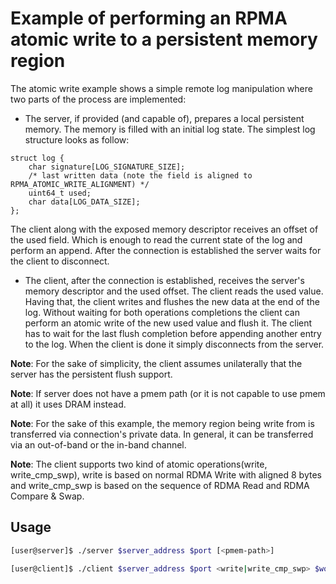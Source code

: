 Example of performing an RPMA atomic write to a persistent memory region
===

The atomic write example shows a simple remote log manipulation where two
parts of the process are implemented:
- The server, if provided (and capable of), prepares a local persistent memory.
The memory is filled with an initial log state. The simplest log structure
looks as follow:
```
struct log {
	char signature[LOG_SIGNATURE_SIZE];
	/* last written data (note the field is aligned to RPMA_ATOMIC_WRITE_ALIGNMENT) */
	uint64_t used;
	char data[LOG_DATA_SIZE];
};
```
The client along with the exposed memory descriptor receives an offset of
the used field. Which is enough to read the current state of the log and
perform an append. After the connection is established the server waits for
the client to disconnect.
- The client, after the connection is established, receives the server's
memory descriptor and the used offset. The client reads the used value.
Having that, the client writes and flushes the new data at the end of the log.
Without waiting for both operations completions the client can perform
an atomic write of the new used value and flush it. The client has to wait
for the last flush completion before appending another entry to the log.
When the client is done it simply disconnects from the server.

**Note**: For the sake of simplicity, the client assumes unilaterally that
the server has the persistent flush support.

**Note**: If server does not have a pmem path (or it is not
capable to use pmem at all) it uses DRAM instead.

**Note**: For the sake of this example, the memory region being write from is
transferred via connection's private data. In general, it can be transferred via
an out-of-band or the in-band channel.

**Note**: The client supports two kind of atomic operations(write,
write_cmp_swp), write is based on normal RDMA Write with aligned 8 bytes and
write_cmp_swp is based on the sequence of RDMA Read and RDMA Compare & Swap.

## Usage

```bash
[user@server]$ ./server $server_address $port [<pmem-path>]
```

```bash
[user@client]$ ./client $server_address $port <write|write_cmp_swp> $word1 [<word2>] [<...>]
```
